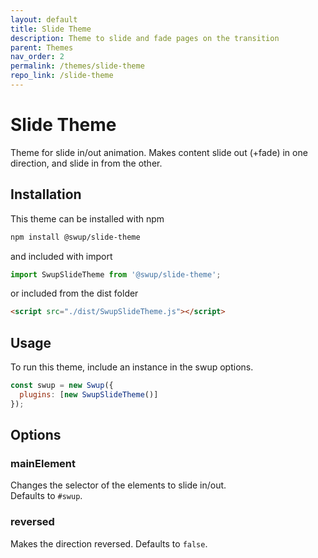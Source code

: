 ```yaml
---
layout: default
title: Slide Theme
description: Theme to slide and fade pages on the transition
parent: Themes
nav_order: 2
permalink: /themes/slide-theme
repo_link: /slide-theme
---
```


# Slide Theme

Theme for slide in/out animation. Makes content slide out (+fade) in one direction, and slide in from the other.

## Installation

This theme can be installed with npm

```bash
npm install @swup/slide-theme
```

and included with import

```javascript
import SwupSlideTheme from '@swup/slide-theme';
```

or included from the dist folder

```html
<script src="./dist/SwupSlideTheme.js"></script>
```

## Usage

To run this theme, include an instance in the swup options.

```javascript
const swup = new Swup({
  plugins: [new SwupSlideTheme()]
});
```

## Options

### mainElement

Changes the selector of the elements to slide in/out.  
Defaults to `#swup`.

### reversed

Makes the direction reversed.
Defaults to `false`.
